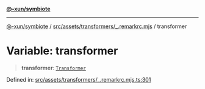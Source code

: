 [**@-xun/symbiote**](../../../../../README.md)

***

[@-xun/symbiote](../../../../../README.md) / [src/assets/transformers/\_.remarkrc.mjs](../README.md) / transformer

# Variable: transformer

> **transformer**: [`Transformer`](../../../type-aliases/Transformer.md)

Defined in: [src/assets/transformers/\_.remarkrc.mjs.ts:301](https://github.com/Xunnamius/symbiote/blob/0557e914d494aeba06238075ebcfa60296d71fba/src/assets/transformers/_.remarkrc.mjs.ts#L301)
